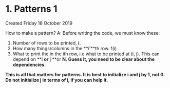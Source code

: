 # 1. Patterns 1
Created Friday 18 October 2019

How to make a pattern?
A: Before writing the code, we must know these:

1. Number of rows to be printed, **i.**
2. How many things/columns in the **i'**th row. f(i)
3. What to print the in the  ith row, i.e what to be printed at (i, j). This can depend on **i **or** j **or **N. Guess it, you need to be clear about the dependencies.**

**This is all that matters for patterns. It is best to initialize i and j by 1, not 0. Do not initialize j in terms of i, if you can help it.**

